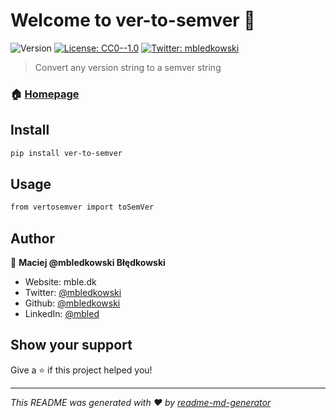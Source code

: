 # Welcome to ver-to-semver 👋

![Version](https://img.shields.io/badge/version-0.1.2-blue.svg?cacheSeconds=2592000)
[![License: CC0--1.0](https://img.shields.io/badge/License-CC0--1.0-yellow.svg)](#)
[![Twitter: mbledkowski](https://img.shields.io/twitter/follow/mbledkowski.svg?style=social)](https://twitter.com/mbledkowski)

> Convert any version string to a semver string

### 🏠 [Homepage](https://github.com/mbledkowski/ver-to-semver)

## Install

```sh
pip install ver-to-semver
```

## Usage

```sh
from vertosemver import toSemVer
```

## Author

👤 **Maciej @mbledkowski Błędkowski**

- Website: mble.dk
- Twitter: [@mbledkowski](https://twitter.com/mbledkowski)
- Github: [@mbledkowski](https://github.com/mbledkowski)
- LinkedIn: [@mbled](https://linkedin.com/in/mbled)

## Show your support

Give a ⭐️ if this project helped you!

---

_This README was generated with ❤️ by [readme-md-generator](https://github.com/kefranabg/readme-md-generator)_
